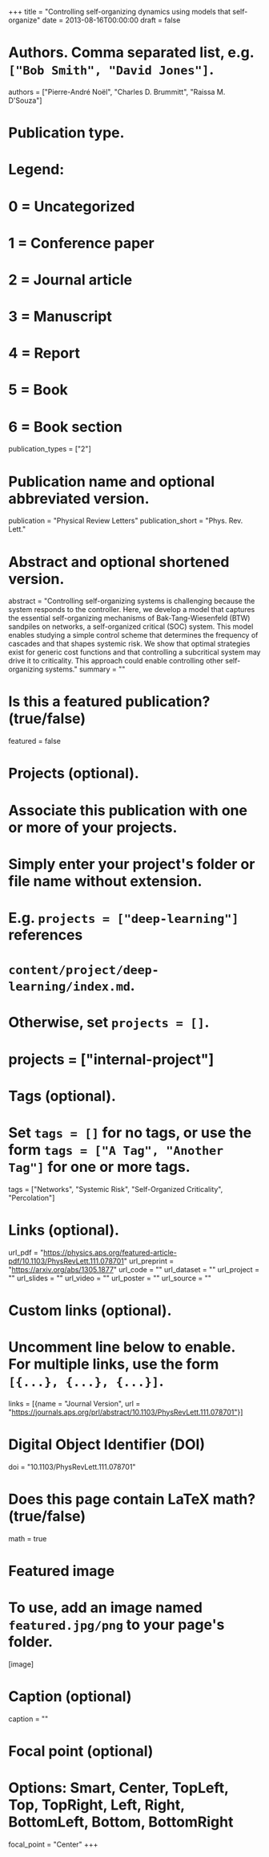 +++
title = "Controlling self-organizing dynamics using models that self-organize"
date = 2013-08-16T00:00:00
draft = false

# Authors. Comma separated list, e.g. `["Bob Smith", "David Jones"]`.
authors = ["Pierre-André Noël", "Charles D. Brummitt", "Raissa M. D'Souza"]

# Publication type.
# Legend:
# 0 = Uncategorized
# 1 = Conference paper
# 2 = Journal article
# 3 = Manuscript
# 4 = Report
# 5 = Book
# 6 = Book section
publication_types = ["2"]

# Publication name and optional abbreviated version.
publication = "Physical Review Letters"
publication_short = "Phys. Rev. Lett."

# Abstract and optional shortened version.
abstract = "Controlling self-organizing systems is challenging because the system responds to the controller. Here, we develop a model that captures the essential self-organizing mechanisms of Bak-Tang-Wiesenfeld (BTW) sandpiles on networks, a self-organized critical (SOC) system. This model enables studying a simple control scheme that determines the frequency of cascades and that shapes systemic risk. We show that optimal strategies exist for generic cost functions and that controlling a subcritical system may drive it to criticality. This approach could enable controlling other self-organizing systems."
summary = ""

# Is this a featured publication? (true/false)
featured = false

# Projects (optional).
#   Associate this publication with one or more of your projects.
#   Simply enter your project's folder or file name without extension.
#   E.g. `projects = ["deep-learning"]` references 
#   `content/project/deep-learning/index.md`.
#   Otherwise, set `projects = []`.
# projects = ["internal-project"]

# Tags (optional).
#   Set `tags = []` for no tags, or use the form `tags = ["A Tag", "Another Tag"]` for one or more tags.
tags = ["Networks", "Systemic Risk", "Self-Organized Criticality", "Percolation"]

# Links (optional).
url_pdf = "https://physics.aps.org/featured-article-pdf/10.1103/PhysRevLett.111.078701"
url_preprint = "https://arxiv.org/abs/1305.1877"
url_code = ""
url_dataset = ""
url_project = ""
url_slides = ""
url_video = ""
url_poster = ""
url_source = ""

# Custom links (optional).
#   Uncomment line below to enable. For multiple links, use the form `[{...}, {...}, {...}]`.
links = [{name = "Journal Version", url = "https://journals.aps.org/prl/abstract/10.1103/PhysRevLett.111.078701"}]

# Digital Object Identifier (DOI)
doi = "10.1103/PhysRevLett.111.078701"

# Does this page contain LaTeX math? (true/false)
math = true

# Featured image
# To use, add an image named `featured.jpg/png` to your page's folder. 
[image]
  # Caption (optional)
  caption = ""

  # Focal point (optional)
  # Options: Smart, Center, TopLeft, Top, TopRight, Left, Right, BottomLeft, Bottom, BottomRight
  focal_point = "Center"
+++


